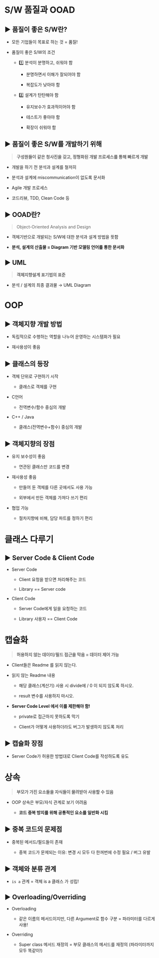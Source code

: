 # S/W 품질과 OOAD

## ▶️ 품질이 좋은 S/W란?

* 모든 기업들이 목표로 하는 것 = 품질!

* 품질이 좋은 S/W의 조건
  
  * 1️⃣ 분석이 분명하고, 쉬워야 함
    
    * 분명하면서 이해가 잘되어야 함
    
    * 복잡도가 낮아야 함
  
  * 2️⃣ 설계가 탄탄해야 함
    
    * 유지보수가 효과적이어야 함
    
    * 테스트가 좋아야 함
    
    * 확장이 쉬워야 함

## ▶️ 품질이 좋은 S/W를 개발하기 위해

> **구성원들이 같은 청사진을 갖고, 정형화된 개발 프로세스를 통해 빠르게 개발**

* 개발을 하기 전 분석과 설계를 철저히

* 분석과 설계에 miscommunication이 없도록 문서화

* Agile 개발 프로세스

* 코드리뷰, TDD, Clean Code 등

## ▶️ OOAD란?

> Object-Oriented Analysis and Design

* 객체기반으로 개발되는 S/W에 대한 분석과 설계 방법을 뜻함

* **분석, 설계의 산출물 = Diagram 기반 모델링 언어를 통한 문서화**

## ▶️ UML

> **객체지향설계 표기법의 표준**

* 분석 / 설계의 최종 결과물 → UML Diagram

# OOP

## ▶️ 객체지향 개발 방법

* 독립적으로 수행하는 역할을 나누어 운영하는 시스템화가 필요

* 재사용성이 좋음

## ▶️ 클래스의 등장

* 객체 단위로 구현하기 시작
  
  * 클래스로 객체를 구현

* C언어
  
  * 전역변수/함수 중심의 개발

* C++ / Java
  
  * 클래스(전역변수+함수) 중심의 개발

## ▶️ 객체지향의 장점

* 유지 보수성이 좋음
  
  * 연관된 클래스만 코드를 변경

* 재사용성 좋음
  
  * 만들어 둔 객체를 다른 곳에서도 사용 가능
  
  * 외부에서 만든 객체를 가져다 쓰기 편리

* 협업 가능
  
  * 절차지향에 비해, 담당 파트를 정하기 편리

# 클래스 다루기

## ▶️ Server Code & Client Code

* Server Code
  
  * Client 요청을 받으면 처리해주는 코드
  
  * Library == Server code

* Client Code
  
  * Server Code에게 일을 요청하는 코드
  
  * Library 사용자 == Client Code

# 캡슐화

> **허용하지 않는 데이터/필드 접근을 막음 = 데이터 제어 가능**

* Client들은 Readme 를 읽지 않는다.

* 읽지 않는 Readme 내용
  
  * 해당 클래스(계산기) 사용 시 divide에 / 0 이 되지 않도록 하시오.
  
  * result 변수를 사용하지 마시오.

* **Server Code Level 에서 이를 제한해야 함!**
  
  * private로 접근하지 못하도록 막기
  
  * Client가 어떻게 사용하더라도 버그가 발생하지 않도록 처리

## ▶️ 캡슐화 장점

* Server Code가 허용한 방법대로 Client Code를 작성하도록 유도

# 상속

> **부모가 가진 요소들을 자식들이 물려받아 사용할 수 있음**

* OOP 상속은 부모/자식 관계로 보기 어려움
  
  * **코드 중복 방지를 위해 공통적인 요소를 일반화 시킴**

## ▶️ 중복 코드의 문제점

* 중복된 메서드/필드들이 존재
  
  * 중복 코드가 문제되는 이유: 변경 시 모두 다 한꺼번에 수정 필요 / 버그 유발

## ▶️ 객체와 분류 관계

* `is a` 관계 = 객체 is a 클래스 가 성립!

## ▶️ Overloading/Overriding

* Overloading
  
  * 같은 이름의 메서드이지만, 다른 Argument로 함수 구분 = 파라미터를 다르게 사용!

* Overriding
  
  * Super class 메서드 재정의 = 부모 클래스의 메서드를 재정의 (파라미터까지 모두 똑같이!)






